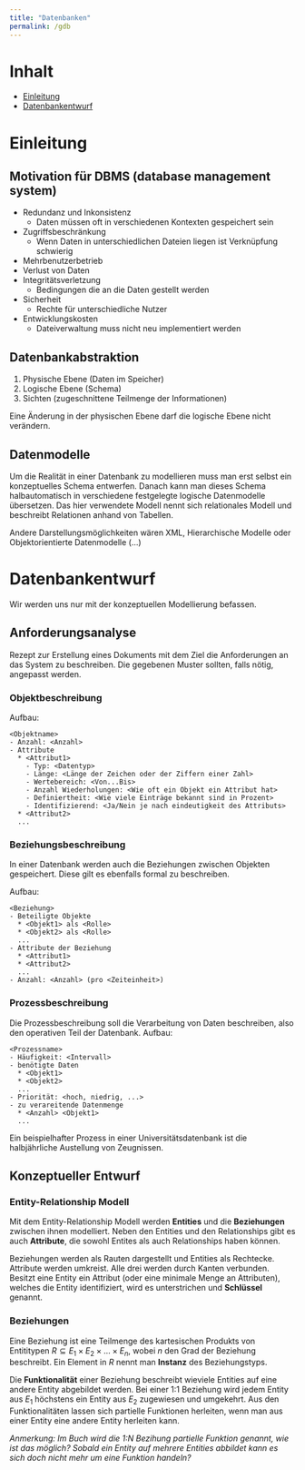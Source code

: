 ```yaml
---
title: "Datenbanken"
permalink: /gdb
---
```


# Inhalt
- [Einleitung](#einleitung)
- [Datenbankentwurf](#datenbankentwurf)

# Einleitung

## Motivation für DBMS (database management system)

- Redundanz und Inkonsistenz
  - Daten müssen oft in verschiedenen Kontexten gespeichert sein
- Zugriffsbeschränkung
  - Wenn Daten in unterschiedlichen Dateien liegen ist Verknüpfung schwierig
- Mehrbenutzerbetrieb
- Verlust von Daten
- Integritätsverletzung
  - Bedingungen die an die Daten gestellt werden
- Sicherheit
  - Rechte für unterschiedliche Nutzer
- Entwicklungskosten
  - Dateiverwaltung muss nicht neu implementiert werden

## Datenbankabstraktion
1. Physische Ebene (Daten im Speicher)
2. Logische Ebene (Schema)
3. Sichten (zugeschnittene Teilmenge der Informationen)

Eine Änderung in der physischen Ebene darf die logische Ebene nicht verändern.

## Datenmodelle 
Um die Realität in einer Datenbank zu modellieren muss man erst selbst ein konzeptuelles Schema entwerfen.
Danach kann man dieses Schema halbautomatisch in verschiedene festgelegte logische Datenmodelle übersetzen.
Das hier verwendete Modell nennt sich relationales Modell und beschreibt Relationen anhand von Tabellen.

Andere Darstellungsmöglichkeiten wären XML, Hierarchische Modelle oder Objektorientierte Datenmodelle (...)


# Datenbankentwurf
Wir werden uns nur mit der konzeptuellen Modellierung befassen.
## Anforderungsanalyse
Rezept zur Erstellung eines Dokuments mit dem Ziel die Anforderungen an das System zu beschreiben.
Die gegebenen Muster sollten, falls nötig, angepasst werden.
### Objektbeschreibung
Aufbau:
```
<Objektname>
- Anzahl: <Anzahl> 
- Attribute
  * <Attribut1>
    - Typ: <Datentyp>
    - Länge: <Länge der Zeichen oder der Ziffern einer Zahl>
    - Wertebereich: <Von...Bis>
    - Anzahl Wiederholungen: <Wie oft ein Objekt ein Attribut hat>
    - Definiertheit: <Wie viele Einträge bekannt sind in Prozent>
    - Identifizierend: <Ja/Nein je nach eindeutigkeit des Attributs>
  * <Attribut2>
  ...
```
### Beziehungsbeschreibung
In einer Datenbank werden auch die Beziehungen zwischen Objekten gespeichert. Diese gilt es ebenfalls formal zu beschreiben.

Aufbau:
```
<Beziehung>
- Beteiligte Objekte
  * <Objekt1> als <Rolle>
  * <Objekt2> als <Rolle>
  ...
- Attribute der Beziehung
  * <Attribut1>
  * <Attribut2>
  ...
- Anzahl: <Anzahl> (pro <Zeiteinheit>)
```

### Prozessbeschreibung
Die Prozessbeschreibung soll die Verarbeitung von Daten beschreiben, also den operativen Teil der Datenbank.
Aufbau:
```
<Prozessname>
- Häufigkeit: <Intervall>
- benötigte Daten
  * <Objekt1>
  * <Objekt2>
  ...
- Priorität: <hoch, niedrig, ...>
- zu verareitende Datenmenge
  * <Anzahl> <Objekt1>
  ...
```
Ein beispielhafter Prozess in einer Universitätsdatenbank ist die halbjährliche Austellung von Zeugnissen.

## Konzeptueller Entwurf
### Entity-Relationship Modell
Mit dem Entity-Relationship Modell werden **Entities** und die **Beziehungen** zwischen ihnen modelliert. 
Neben den Entities und den Relationships gibt es auch **Attribute**, die sowohl Entites als auch Relationships haben können.

Beziehungen werden als Rauten dargestellt und Entities als Rechtecke. Attribute werden umkreist. Alle drei werden durch Kanten verbunden. 
Besitzt eine Entity ein Attribut (oder eine minimale Menge an Attributen), welches die Entity identifiziert, wird es unterstrichen und **Schlüssel** genannt.

### Beziehungen
Eine Beziehung ist eine Teilmenge des kartesischen Produkts von Entititypen $R \subseteq E_1 \times E_2 \times ... \times E_n$, wobei $n$ den Grad der Beziehung beschreibt.
Ein Element in $R$ nennt man **Instanz** des Beziehungstyps.

Die **Funktionalität** einer Beziehung beschreibt wieviele Entities auf eine andere Entity abgebildet werden. Bei einer 1:1 Beziehung wird jedem Entity aus $E_1$ 
höchstens ein Entity aus $E_2$ zugewiesen und umgekehrt. Aus den Funktionalitäten lassen sich partielle Funktionen herleiten,
wenn man aus einer Entity eine andere Entity herleiten kann.

_Anmerkung: Im Buch wird die 1:N Bezihung partielle Funktion genannt, wie ist das möglich?
Sobald ein Entity auf mehrere Entities abbildet kann es sich doch nicht mehr um eine Funktion handeln?_ 
